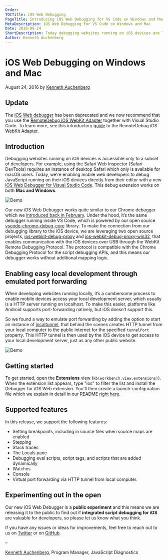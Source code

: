 ```yaml
---
Order:
TOCTitle: iOS Web Debugging
PageTitle: Introducing iOS Web Debugging for VS Code on Windows and Mac
MetaDescription: iOS Web Debugging for VS Code on Windows and Mac
Date: 2016-08-24
ShortDescription: Today debugging websites running on iOS devices are limited to a subset of developers, as the Safari Web Inspector (Safari DevTools) requires an instance of desktop Safari which only is available for macOS users. With our new debugger we are aiming to change that, as our iOS Web Debugger for Visual Studio Code works both on Mac and Windows.
Author: Kenneth Auchenberg
---
```

# iOS Web Debugging on Windows and Mac

August 24, 2016 by [Kenneth Auchenberg](https://twitter.com/auchenberg)

## Update

The [iOS Web debugger](https://github.com/Microsoft/vscode-ios-web-debug) has been deprecated and we now recommend that you use the [RemoteDebug iOS WebKit Adapter](https://github.com/RemoteDebug/remotedebug-ios-webkit-adapter) together with Visual Studio Code. To learn more, see this introductory [guide](https://medium.com/@auchenberg/hello-remotedebug-ios-webkit-adapter-debug-safari-and-ios-webviews-from-anywhere-2a8553df7465) to the RemoteDebug iOS WebKit Adapter.

## Introduction

Debugging websites running on iOS devices is accessible only to a subset of developers. For example, using the Safari Web Inspector (Safari DevTools) requires an instance of desktop Safari which only is available for macOS users. Today, we’re enabling mobile web developers to debug JavaScript running on their iOS devices directly from their editor with a new [iOS Web Debugger for Visual Studio Code](https://marketplace.visualstudio.com/items?itemName=msjsdiag.debugger-for-ios-web). This debug extension works on both **Mac and Windows**.

![Demo](ios-debugger-splash.png)

Our new iOS Web Debugger works quite similar to our Chrome debugger which we [introduced back in February](https://code.visualstudio.com/blogs/2016/02/23/introducing-chrome-debugger-for-vs-code). Under the hood, it’s the same debugger running inside VS Code, which is powered by our open source [vscode-chrome-debug-core](https://github.com/Microsoft/vscode-chrome-debug-core) library. To make the connection from our debugging library to the iOS device, we are leveraging two open source projects, [ios-webkit-debug-proxy](https://github.com/google/ios-webkit-debug-proxy) and [ios-webkit-debug-proxy-win32](https://github.com/artygus/ios-webkit-debug-proxy-win32), that enables communication with the iOS devices over USB through the WebKit Remote Debugging Protocol. The protocol is compatible with the Chrome Debugging Protocol for the script debugging APIs, and this means our debugger works without additional mapping logic.

## Enabling easy local development through emulated port forwarding

When developing websites running locally, it’s a cumbersome process to enable mobile devices access your local development server, which usually is a HTTP server running on localhost. To make this easier, platforms like Android supports port-forwarding natively, but iOS doesn’t support this.

So we found a way to emulate port forwarding by adding the option to start an instance of [localtunnel](https://localtunnel.github.io/www/), that behind the scenes creates HTTP tunnel from your local computer to the public internet for the specified `tunnelPort` property. This HTTP tunnel is then used by the iOS device to get access to your local development server, just as any other public website.

![Demo](ios-debugger-demo.gif)

## Getting started

To get started, open the **Extensions** view (`kb(workbench.view.extensions)`). When the extension list appears, type "ios" to filter the list and install the Debugger for iOS Web extension. You'll then create a launch-configuration file which we explain in detail in our README [right here](https://github.com/Microsoft/vscode-ios-web-debug).

## Supported features

In this release, we support the following features:

- Setting breakpoints, including in source files when source maps are enabled
- Stepping
- Stack traces
- The Locals pane
- Debugging eval scripts, script tags, and scripts that are added dynamically
- Watches
- Console
- Virtual port forwarding via HTTP tunnel from local computer.

## Experimenting out in the open

Our new iOS Web Debugger is a **public experiment** and this means we are releasing it to the public to find out if **integrated script debugging for iOS** are valuable for developers, so please let us know what you think.

If you have any issues or ideas for improvements, feel free to reach out to us on [Twitter](https://twitter.com/code) or on [GitHub](https://github.com/Microsoft/vscode-ios-web-debug).

–

[Kenneth Auchenberg](https://twitter.com/auchenberg), Program Manager, JavaScript Diagnostics

